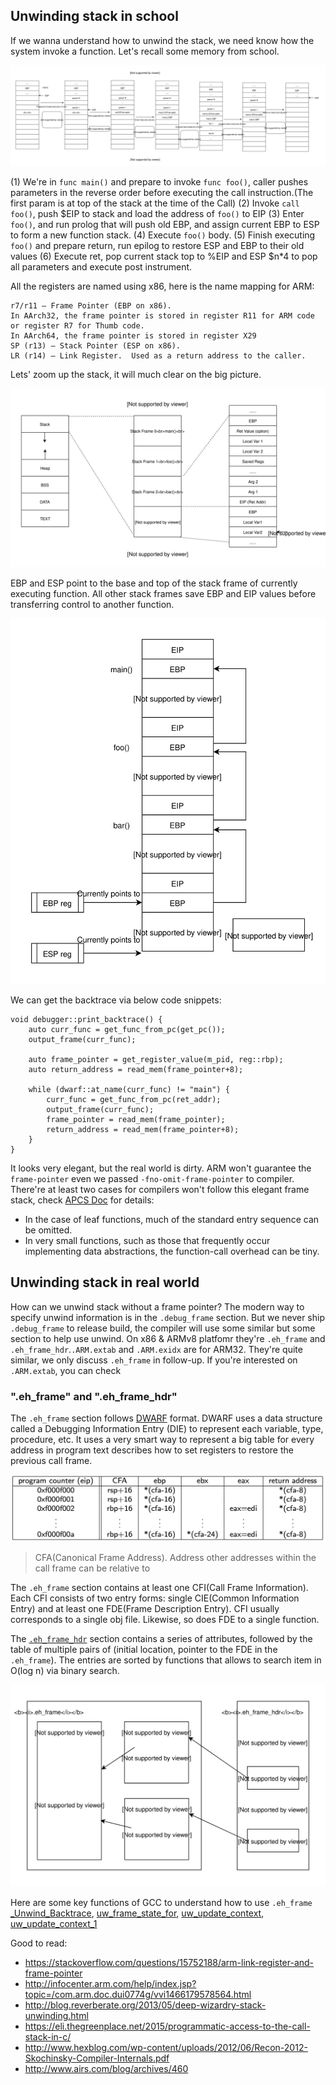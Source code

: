 ## Unwinding stack in school
If we wanna understand how to unwind the stack, we need know how the system invoke a function. Let's recall some memory from school.

![Function Invoking Flow](art/function_invokeing.svg)

(1) We're in `func main()` and prepare to invoke `func foo()`, caller pushes parameters in the reverse order before executing the call instruction.(The first param is at top of the stack at the time of the Call)
(2) Invoke `call foo()`, push $EIP to stack and load the address of `foo()` to EIP
(3) Enter `foo()`, and run prolog that will push old EBP, and assign current EBP to ESP to form a new function stack.
(4) Execute `foo()` body.
(5) Finish executing `foo()` and prepare return, run epilog to restore ESP and EBP to their old values
(6) Execute ret, pop current stack top to %EIP and ESP $n*4 to pop all parameters and execute post instrument.

All the registers are named using x86, here is the name mapping for ARM:
```
r7/r11 – Frame Pointer (EBP on x86).
In AArch32, the frame pointer is stored in register R11 for ARM code or register R7 for Thumb code.
In AArch64, the frame pointer is stored in register X29
SP (r13) – Stack Pointer (ESP on x86).
LR (r14) – Link Register.  Used as a return address to the caller.
```

Lets' zoom up the stack, it will much clear on the big picture.

![Function Frame Big Picture](art/function_frame_big_pic.svg)

EBP and ESP point to the base and top of the stack frame of currently executing function. All other stack frames save EBP and EIP values before transferring control to another function.

![Function Invoking Flow](art/frame_stack.svg)


We can get the backtrace via below code snippets:
```
void debugger::print_backtrace() {
    auto curr_func = get_func_from_pc(get_pc());
    output_frame(curr_func);

    auto frame_pointer = get_register_value(m_pid, reg::rbp);
    auto return_address = read_mem(frame_pointer+8);

    while (dwarf::at_name(curr_func) != "main") {
        curr_func = get_func_from_pc(ret_addr);
        output_frame(curr_func);
        frame_pointer = read_mem(frame_pointer);
        return_address = read_mem(frame_pointer+8);
    }
}
```
It looks very elegant, but the real world is dirty. ARM won't guarantee the `frame-pointer` even we passed `-fno-omit-frame-pointer` to compiler.
There're at least two cases for compilers won't follow this elegant frame stack, check [APCS Doc](https://www.cl.cam.ac.uk/~fms27/teaching/2001-02/arm-project/02-sort/apcs.txt#1018) for details:
* In the case of leaf functions, much of the standard entry sequence can be omitted.
* In very small functions, such as those that frequently occur implementing data abstractions, the function-call overhead can be tiny.


## Unwinding stack in real world
How can we unwind stack without a frame pointer?
The modern way to specify unwind information is in the `.debug_frame` section. But we never ship `.debug_frame` to release build, the compiler will use some similar but some section to help use unwind. On x86 & ARMv8 platfomr they're `.eh_frame` and `.eh_frame_hdr`.`.ARM.extab` and `.ARM.exidx` are for ARM32. They're quite similar, we only discuss `.eh_frame` in follow-up. If you're interested on `.ARM.extab`, you can check [<ARM-Unwinding-Tutorial>](https://sourceware.org/binutils/docs/as/ARM-Unwinding-Tutorial.html)


### ".eh_frame" and ".eh_frame_hdr"
The `.eh_frame` section follows [DWARF](http://www.dwarfstd.org/doc/DWARF4.pdf) format. DWARF uses a data structure called a Debugging Information Entry (DIE) to represent each variable, type, procedure, etc. It uses a very smart way to represent a big table for every address in program text describes how to set registers to restore the previous call frame.

![.eh_frame table](art/eh_frame_table.png)
 >CFA(Canonical Frame Address). Address other addresses within the call frame can be relative to

The `.eh_frame` section contains at least one CFI(Call Frame Information). Each CFI consists of two entry forms: single CIE(Common Information Entry) and at least one FDE(Frame Description Entry). CFI usually corresponds to a single obj file. Likewise, so does FDE to a single function.

The [`.eh_frame_hdr`](https://refspecs.linuxfoundation.org/LSB_1.3.0/gLSB/gLSB/ehframehdr.html) section contains a series of attributes, followed by the table of multiple pairs of (initial location, pointer to the FDE in the `.eh_frame`). The entries are sorted by functions that allows to search item in O(log n) via binary search.

![.eh_frame and .eh_frame_hdr](art/eh_frame.svg)

Here are some key functions of GCC to understand how to use `.eh_frame`
[_Unwind_Backtrace](https://gcc.gnu.org/git/gitweb.cgi?p=gcc.git;a=blob;f=libgcc/unwind.inc;h=12f62bca7335f3738fb723f00b1175493ef46345;hb=HEAD#l275),
[uw_frame_state_for](https://gcc.gnu.org/git/gitweb.cgi?p=gcc.git;a=blob;f=libgcc/unwind-dw2.c;h=b262fd9f5b92e2d0ea4f0e65152927de0290fcbd;hb=HEAD#l1222),
[uw_update_context](https://gcc.gnu.org/git/gitweb.cgi?p=gcc.git;a=blob;f=libgcc/unwind-dw2.c;h=b262fd9f5b92e2d0ea4f0e65152927de0290fcbd;hb=HEAD#l1494),
[uw_update_context_1](https://gcc.gnu.org/git/gitweb.cgi?p=gcc.git;a=blob;f=libgcc/unwind-dw2.c;h=b262fd9f5b92e2d0ea4f0e65152927de0290fcbd;hb=HEAD#l1376)



Good to read:
* https://stackoverflow.com/questions/15752188/arm-link-register-and-frame-pointer
*  http://infocenter.arm.com/help/index.jsp?topic=/com.arm.doc.dui0774g/vvi1466179578564.html
* http://blog.reverberate.org/2013/05/deep-wizardry-stack-unwinding.html
* https://eli.thegreenplace.net/2015/programmatic-access-to-the-call-stack-in-c/
* http://www.hexblog.com/wp-content/uploads/2012/06/Recon-2012-Skochinsky-Compiler-Internals.pdf
* http://www.airs.com/blog/archives/460
